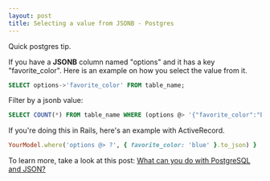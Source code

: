 ```yaml
---
layout: post
title: Selecting a value from JSONB - Postgres
---
```


Quick postgres tip.

If you have a **JSONB** column named "options" and it has a key "favorite_color". Here is
an example on how you select the value from it.

```sql
SELECT options->'favorite_color' FROM table_name;
```

Filter by a jsonb value:

```sql
SELECT COUNT(*) FROM table_name WHERE (options @> '{"favorite_color":"blue"}');
```

If you're doing this in Rails, here's an example with ActiveRecord.

```Ruby
YourModel.where('options @> ?', { favorite_color: 'blue' }.to_json) }
```

To learn more, take a look at this post: [What can you do with PostgreSQL and JSON?](http://clarkdave.net/2013/06/what-can-you-do-with-postgresql-and-json/)

